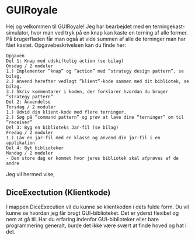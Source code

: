 # GUIRoyale
Hej og velkommen til GUIRoyale!
Jeg har bearbejdet med en terningekast-simulator, 
hvor man ved tryk på en knap kan kaste en terning af alle former. 
På brugerfladen får man også at vide summen af alle de terninger man har fået kastet. 
Opgavebeskrivelsen kan du finde her:

````
Opgaven 
Del 1: Knap med udskiftelig action (se bilag)
Onsdag / 2 moduler
1.) Implementer ”knap” og ”action” med ”strategy design pattern”, se bilag,
2.) Anvend herefter vedlagt ”klient”-kode sammen med dit bibliotek, se bilag.
3.) Skriv kommentarer i koden, der forklarer hvordan du bruger ”strategy pattern”
Del 2: Anvendelse
Torsdag / 2 moduler
1.) Udvid din klient-kode med flere terninger.
2.) Søg på ”command pattern” og prøv at lave dine “terninger” om til ”receiver”
Del 3: Byg en biblioteks Jar-fil (se bilag)
Fredag / 2 moduler
1.) Lav en jar-fil med en klasse og anvend din jar-fil i en applikation
Del 4: Byt biblioteker
Mandag / 2 moduler
- Den store dag er kommet hvor jeres bibliotek skal afprøves af de andre

````
Jeg vil hermed vise,  

## DiceExectution (Klientkode)
I mappen DiceExecution vil du kunne se klientkoden i dets fulde form. 
Du vil kunne se hvordan jeg får brugt GUI-biblioteket. 
Det er yderst flexibel og nem at gå til.
Har du erfaring indenfor GUI-biblioteker eller bare programmering generalt,
burde det ikke være svært at finde hoved og hat i det.

